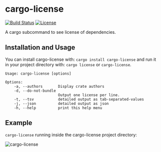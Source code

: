 # cargo-license

[![Build Status](https://secure.travis-ci.org/onur/cargo-license.svg?branch=master)](https://travis-ci.org/onur/cargo-license)
[![License](https://img.shields.io/badge/license-MIT-blue.svg)](https://raw.githubusercontent.com/onur/cargo-license/master/LICENSE)

A cargo subcommand to see license of dependencies.

## Installation and Usage

You can install cargo-license with: `cargo install cargo-license` and
run it in your project directory with: `cargo license` or `cargo-license`.

```
Usage: cargo-license [options]

Options:
    -a, --authors       Display crate authors
    -d, --do-not-bundle
                        Output one license per line.
    -t, --tsv           detailed output as tab-separated-values
    -j, --json          detailed output as json
    -h, --help          print this help menu
```

## Example

`cargo-license` running inside the cargo-license project directory:

![cargo-license](https://i.imgur.com/9KARkwP.png)
